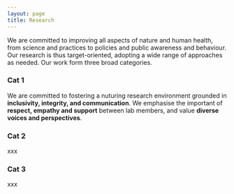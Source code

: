 ```yaml
---
layout: page
title: Research 
---
```


We are committed to improving all aspects of nature and human health, from science and practices to policies and public awareness and behaviour. Our research is thus target-oriented, adopting a wide range of approaches as needed. Our work form three broad categories.


### Cat 1 

We are committed to fostering a nuturing research environment grounded in **inclusivity, integrity, and communication**. We emphasise the important of **respect, empathy and support** between lab members, and value **diverse voices and perspectives**.

### Cat 2

xxx

### Cat 3

xxx

